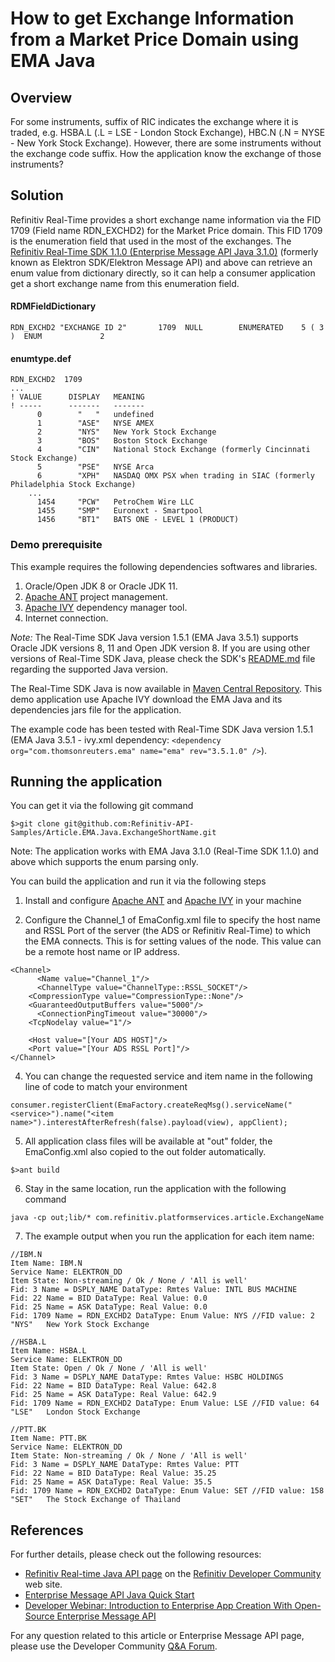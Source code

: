 # How to get Exchange Information from a Market Price Domain using EMA Java

## Overview
For some instruments, suffix of RIC indicates the exchange where it is traded, e.g. HSBA.L (.L = LSE - London Stock Exchange), HBC.N (.N = NYSE - New York Stock Exchange). However, there are some instruments without the exchange code suffix. How the application know the exchange of those instruments?

## Solution
Refinitiv Real-Time provides a short exchange name information via the FID 1709 (Field name RDN_EXCHD2) for the Market Price domain. This FID 1709 is the enumeration field that used in the most of the exchanges. The [Refinitiv Real-Time SDK 1.1.0 (Enterprise Message API Java 3.1.0)](https://developers.refinitiv.com/elektron/elektron-sdk-java) (formerly known as Elektron SDK/Elektron Message API) and above can retrieve an enum value from dictionary directly, so it can help a consumer application get a short exchange name from this enumeration field.


#### RDMFieldDictionary
```
RDN_EXCHD2 "EXCHANGE ID 2"       1709  NULL        ENUMERATED    5 ( 3 )  ENUM             2
```

#### enumtype.def
```
RDN_EXCHD2  1709
...
! VALUE      DISPLAY   MEANING
! -----      -------   -------
      0        "   "   undefined
      1        "ASE"   NYSE AMEX
      2        "NYS"   New York Stock Exchange
      3        "BOS"   Boston Stock Exchange
      4        "CIN"   National Stock Exchange (formerly Cincinnati Stock Exchange)
      5        "PSE"   NYSE Arca
      6        "XPH"   NASDAQ OMX PSX when trading in SIAC (formerly Philadelphia Stock Exchange)
	...
      1454     "PCW"   PetroChem Wire LLC
      1455     "SMP"   Euronext - Smartpool
      1456     "BT1"   BATS ONE - LEVEL 1 (PRODUCT)
```

### Demo prerequisite
This example requires the following dependencies softwares and libraries.
1. Oracle/Open JDK 8 or Oracle JDK 11.
2. [Apache ANT](http://ant.apache.org/) project management.
3. [Apache IVY](https://ant.apache.org/ivy/) dependency manager tool.
4. Internet connection. 

*Note:* 
The Real-Time SDK Java version 1.5.1 (EMA Java 3.5.1) supports Oracle JDK versions 8, 11 and Open JDK version 8. If you are using other versions of Real-Time SDK Java, please check the SDK's [README.md](https://github.com/Refinitiv/Elektron-SDK/blob/master/Java/README.md) file regarding the supported Java version.

The Real-Time SDK Java is now available in [Maven Central Repository](https://search.maven.org/). This demo application use Apache IVY download the EMA Java and its dependencies jars file for the application.

The example code has been tested with Real-Time SDK Java version 1.5.1 (EMA Java 3.5.1 - ivy.xml dependency: ```<dependency org="com.thomsonreuters.ema" name="ema" rev="3.5.1.0" />```).

## Running the application
You can get it via the following git command
```
$>git clone git@github.com:Refinitiv-API-Samples/Article.EMA.Java.ExchangeShortName.git
```
Note: The application works with EMA Java 3.1.0 (Real-Time SDK 1.1.0) and above which supports the enum parsing only.

You can build the application and run it via the following steps

1. Install and configure [Apache ANT](http://ant.apache.org/) and [Apache IVY](https://ant.apache.org/ivy/) in your machine

3. Configure the Channel_1 of EmaConfig.xml file to specify the host name and RSSL Port of the server (the ADS or Refinitiv Real-Time) to which the EMA connects. This is for setting values of the <ChannelGroup><ChannelList><Channel><Host> node. This value can be a remote host name or IP address.

```
<Channel>
      <Name value="Channel_1"/>								
      <ChannelType value="ChannelType::RSSL_SOCKET"/>													
	<CompressionType value="CompressionType::None"/>
	<GuaranteedOutputBuffers value="5000"/>
      <ConnectionPingTimeout value="30000"/>
	<TcpNodelay value="1"/>

	<Host value="[Your ADS HOST]"/>
	<Port value="[Your ADS RSSL Port]"/>
</Channel>
```

4. You can change the requested service and item name in the following line of code to match your environment
```
consumer.registerClient(EmaFactory.createReqMsg().serviceName("<service>").name("<item name>").interestAfterRefresh(false).payload(view), appClient);
```

5. All application class files will be available at "out" folder, the EmaConfig.xml also copied to the out folder automatically.
```
$>ant build
```

6. Stay in the same location, run the application with the following command
```
java -cp out;lib/* com.refinitiv.platformservices.article.ExchangeName
```

7. The example output when you run the application for each item name:
```
//IBM.N
Item Name: IBM.N
Service Name: ELEKTRON_DD
Item State: Non-streaming / Ok / None / 'All is well'
Fid: 3 Name = DSPLY_NAME DataType: Rmtes Value: INTL BUS MACHINE
Fid: 22 Name = BID DataType: Real Value: 0.0
Fid: 25 Name = ASK DataType: Real Value: 0.0
Fid: 1709 Name = RDN_EXCHD2 DataType: Enum Value: NYS //FID value: 2          "NYS"   New York Stock Exchange

//HSBA.L
Item Name: HSBA.L
Service Name: ELEKTRON_DD
Item State: Open / Ok / None / 'All is well'
Fid: 3 Name = DSPLY_NAME DataType: Rmtes Value: HSBC HOLDINGS
Fid: 22 Name = BID DataType: Real Value: 642.8
Fid: 25 Name = ASK DataType: Real Value: 642.9
Fid: 1709 Name = RDN_EXCHD2 DataType: Enum Value: LSE //FID value: 64        "LSE"   London Stock Exchange

//PTT.BK
Item Name: PTT.BK
Service Name: ELEKTRON_DD
Item State: Non-streaming / Ok / None / 'All is well'
Fid: 3 Name = DSPLY_NAME DataType: Rmtes Value: PTT
Fid: 22 Name = BID DataType: Real Value: 35.25
Fid: 25 Name = ASK DataType: Real Value: 35.5
Fid: 1709 Name = RDN_EXCHD2 DataType: Enum Value: SET //FID value: 158        "SET"   The Stock Exchange of Thailand
```
## References
For further details, please check out the following resources:
* [Refinitiv Real-time Java API page](https://developers.refinitiv.com/elektron/elektron-sdk-java/) on the [Refinitiv Developer Community](https://developers.refinitiv.com/) web site.
* [Enterprise Message API Java Quick Start](https://developers.refinitiv.com/elektron/elektron-sdk-java/quick-start)
* [Developer Webinar: Introduction to Enterprise App Creation With Open-Source Enterprise Message API](https://www.youtube.com/watch?v=2pyhYmgHxlU)

For any question related to this article or Enterprise Message API page, please use the Developer Community [Q&A Forum](https://community.developers.refinitiv.com/spaces/72/index.html).
